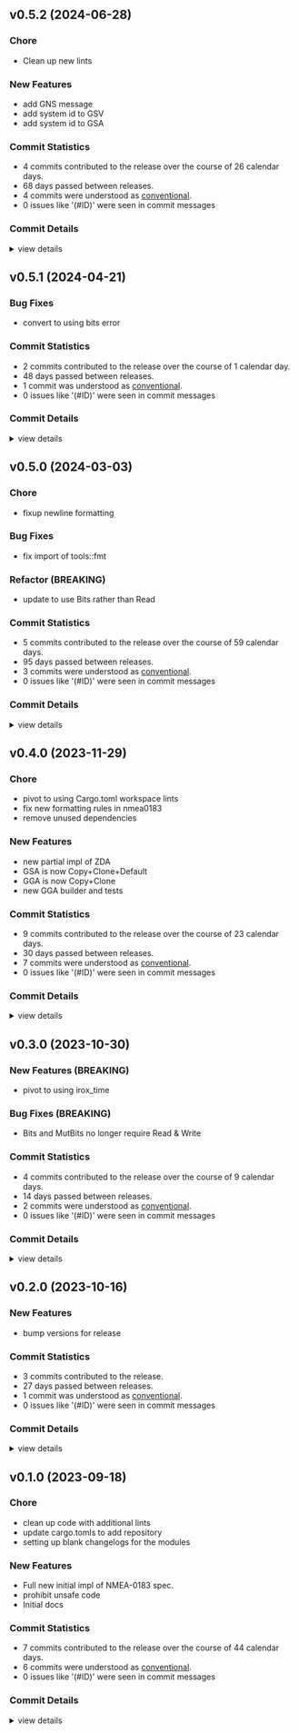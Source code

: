 


## v0.5.2 (2024-06-28)

### Chore

 - <csr-id-1647c4611435c3a4c0547b5c28301b776a7196d7/> Clean up new lints

### New Features

 - <csr-id-323e0ff6c178d4c085f3cd94e7d9b17d9afd7860/> add GNS message
 - <csr-id-d45bea3b7a7605c6a1a2acce137a6f15c896b663/> add system id to GSV
 - <csr-id-343697d32084dc9fa722e0fbd3d5bc4d3393e612/> add system id to GSA

### Commit Statistics

<csr-read-only-do-not-edit/>

 - 4 commits contributed to the release over the course of 26 calendar days.
 - 68 days passed between releases.
 - 4 commits were understood as [conventional](https://www.conventionalcommits.org).
 - 0 issues like '(#ID)' were seen in commit messages

### Commit Details

<csr-read-only-do-not-edit/>

<details><summary>view details</summary>

 * **Uncategorized**
    - Add GNS message ([`323e0ff`](https://github.com/spmadden/irox/commit/323e0ff6c178d4c085f3cd94e7d9b17d9afd7860))
    - Add system id to GSV ([`d45bea3`](https://github.com/spmadden/irox/commit/d45bea3b7a7605c6a1a2acce137a6f15c896b663))
    - Add system id to GSA ([`343697d`](https://github.com/spmadden/irox/commit/343697d32084dc9fa722e0fbd3d5bc4d3393e612))
    - Clean up new lints ([`1647c46`](https://github.com/spmadden/irox/commit/1647c4611435c3a4c0547b5c28301b776a7196d7))
</details>

## v0.5.1 (2024-04-21)

### Bug Fixes

 - <csr-id-9af46dbd390cd5b45d45b65ec46561c7c9a2238a/> convert to using bits error

### Commit Statistics

<csr-read-only-do-not-edit/>

 - 2 commits contributed to the release over the course of 1 calendar day.
 - 48 days passed between releases.
 - 1 commit was understood as [conventional](https://www.conventionalcommits.org).
 - 0 issues like '(#ID)' were seen in commit messages

### Commit Details

<csr-read-only-do-not-edit/>

<details><summary>view details</summary>

 * **Uncategorized**
    - Release irox-nmea0183 v0.5.1 ([`4d297d7`](https://github.com/spmadden/irox/commit/4d297d7df426804c9d6ef810b509490a30475bd7))
    - Convert to using bits error ([`9af46db`](https://github.com/spmadden/irox/commit/9af46dbd390cd5b45d45b65ec46561c7c9a2238a))
</details>

## v0.5.0 (2024-03-03)

<csr-id-0fc37b1a2d545e8d6479443f2a55b3ad64bf5a39/>
<csr-id-aa699e9008f7c8e19e0faecbf9dea05eeb6df345/>

### Chore

 - <csr-id-0fc37b1a2d545e8d6479443f2a55b3ad64bf5a39/> fixup newline formatting

### Bug Fixes

 - <csr-id-6fdcc09292831e15053e44c5e01356b0375b1800/> fix import of tools::fmt

### Refactor (BREAKING)

 - <csr-id-aa699e9008f7c8e19e0faecbf9dea05eeb6df345/> update to use Bits rather than Read

### Commit Statistics

<csr-read-only-do-not-edit/>

 - 5 commits contributed to the release over the course of 59 calendar days.
 - 95 days passed between releases.
 - 3 commits were understood as [conventional](https://www.conventionalcommits.org).
 - 0 issues like '(#ID)' were seen in commit messages

### Commit Details

<csr-read-only-do-not-edit/>

<details><summary>view details</summary>

 * **Uncategorized**
    - Release irox-nmea0183 v0.5.0 ([`d38d7b1`](https://github.com/spmadden/irox/commit/d38d7b1e412c704fdd08fbac9297fea5382b4364))
    - Update to use Bits rather than Read ([`aa699e9`](https://github.com/spmadden/irox/commit/aa699e9008f7c8e19e0faecbf9dea05eeb6df345))
    - Release irox-tools v0.5.0, safety bump 17 crates ([`a46e9e2`](https://github.com/spmadden/irox/commit/a46e9e2da699f6ccd3a85b660014f0e15e59c0d0))
    - Fixup newline formatting ([`0fc37b1`](https://github.com/spmadden/irox/commit/0fc37b1a2d545e8d6479443f2a55b3ad64bf5a39))
    - Fix import of tools::fmt ([`6fdcc09`](https://github.com/spmadden/irox/commit/6fdcc09292831e15053e44c5e01356b0375b1800))
</details>

## v0.4.0 (2023-11-29)

<csr-id-88ebfb5deea5508ca54f4aaab62f6fd5a36f531c/>
<csr-id-38d709a5df3fd8d11784427952480ca04e6ef965/>
<csr-id-8dac28062fabe59a155f04de03a0f2429a655f6a/>

### Chore

 - <csr-id-88ebfb5deea5508ca54f4aaab62f6fd5a36f531c/> pivot to using Cargo.toml workspace lints
 - <csr-id-38d709a5df3fd8d11784427952480ca04e6ef965/> fix new formatting rules in nmea0183
 - <csr-id-8dac28062fabe59a155f04de03a0f2429a655f6a/> remove unused dependencies

### New Features

 - <csr-id-b1614a35161bc14d45a7b8fb03a121e6683cc872/> new partial impl of ZDA
 - <csr-id-e449164722df8fb8ef366cb41e2e23534ad24064/> GSA is now Copy+Clone+Default
 - <csr-id-874afec7b6aa560623e0f995aec7fd96e3940542/> GGA is now Copy+Clone
 - <csr-id-0a258cd962bd75a5b858b4cadb01a1ea697ba04c/> new GGA builder and tests

### Commit Statistics

<csr-read-only-do-not-edit/>

 - 9 commits contributed to the release over the course of 23 calendar days.
 - 30 days passed between releases.
 - 7 commits were understood as [conventional](https://www.conventionalcommits.org).
 - 0 issues like '(#ID)' were seen in commit messages

### Commit Details

<csr-read-only-do-not-edit/>

<details><summary>view details</summary>

 * **Uncategorized**
    - Release irox-nmea0183 v0.4.0 ([`b3733da`](https://github.com/spmadden/irox/commit/b3733da106c80d87977311064747317e32e16b01))
    - Pivot to using Cargo.toml workspace lints ([`88ebfb5`](https://github.com/spmadden/irox/commit/88ebfb5deea5508ca54f4aaab62f6fd5a36f531c))
    - New partial impl of ZDA ([`b1614a3`](https://github.com/spmadden/irox/commit/b1614a35161bc14d45a7b8fb03a121e6683cc872))
    - GSA is now Copy+Clone+Default ([`e449164`](https://github.com/spmadden/irox/commit/e449164722df8fb8ef366cb41e2e23534ad24064))
    - GGA is now Copy+Clone ([`874afec`](https://github.com/spmadden/irox/commit/874afec7b6aa560623e0f995aec7fd96e3940542))
    - Fix new formatting rules in nmea0183 ([`38d709a`](https://github.com/spmadden/irox/commit/38d709a5df3fd8d11784427952480ca04e6ef965))
    - New GGA builder and tests ([`0a258cd`](https://github.com/spmadden/irox/commit/0a258cd962bd75a5b858b4cadb01a1ea697ba04c))
    - Remove unused dependencies ([`8dac280`](https://github.com/spmadden/irox/commit/8dac28062fabe59a155f04de03a0f2429a655f6a))
    - Release irox-tools v0.3.2, irox-time v0.3.0, irox-log v0.1.0, safety bump 8 crates ([`9c08793`](https://github.com/spmadden/irox/commit/9c0879320a17a94fa7a4169426de4d9d3b62395e))
</details>

## v0.3.0 (2023-10-30)

### New Features (BREAKING)

 - <csr-id-56d56f52703b29e4ba79b5e12e0b9332e1b0f400/> pivot to using irox_time

### Bug Fixes (BREAKING)

 - <csr-id-0abcf44f6018f432a8715ff4f7a0ec1986ea1463/> Bits and MutBits no longer require Read & Write

### Commit Statistics

<csr-read-only-do-not-edit/>

 - 4 commits contributed to the release over the course of 9 calendar days.
 - 14 days passed between releases.
 - 2 commits were understood as [conventional](https://www.conventionalcommits.org).
 - 0 issues like '(#ID)' were seen in commit messages

### Commit Details

<csr-read-only-do-not-edit/>

<details><summary>view details</summary>

 * **Uncategorized**
    - Release irox-nmea0183 v0.3.0 ([`04e7ee6`](https://github.com/spmadden/irox/commit/04e7ee6238339648c3a3d5c1502c412f6321dfa9))
    - Release irox-tools v0.3.0, safety bump 12 crates ([`eb83b27`](https://github.com/spmadden/irox/commit/eb83b27b20c23e51e5b0fc3b7b3704e2c03af46c))
    - Bits and MutBits no longer require Read & Write ([`0abcf44`](https://github.com/spmadden/irox/commit/0abcf44f6018f432a8715ff4f7a0ec1986ea1463))
    - Pivot to using irox_time ([`56d56f5`](https://github.com/spmadden/irox/commit/56d56f52703b29e4ba79b5e12e0b9332e1b0f400))
</details>

## v0.2.0 (2023-10-16)

### New Features

 - <csr-id-8dc3f98d6b32d735c009468feb0ba32dc367d49a/> bump versions for release

### Commit Statistics

<csr-read-only-do-not-edit/>

 - 3 commits contributed to the release.
 - 27 days passed between releases.
 - 1 commit was understood as [conventional](https://www.conventionalcommits.org).
 - 0 issues like '(#ID)' were seen in commit messages

### Commit Details

<csr-read-only-do-not-edit/>

<details><summary>view details</summary>

 * **Uncategorized**
    - Release irox-carto v0.3.0, irox-csv v0.3.0, irox-egui-extras v0.3.0, irox-gpx v0.2.0, irox-influxdb_v1 v0.3.0, irox-nmea0183 v0.2.0, irox-raymarine-sonar v0.2.0, irox-time v0.1.0, irox-winlocation-api v0.2.0, irox v0.3.0 ([`dfa6258`](https://github.com/spmadden/irox/commit/dfa6258b8f93f6d27b85d2f3f4e209599a8168ad))
    - Release irox-units v0.3.0, irox-carto v0.3.0, irox-csv v0.3.0, irox-egui-extras v0.3.0, irox-gpx v0.2.0, irox-influxdb_v1 v0.3.0, irox-nmea0183 v0.2.0, irox-raymarine-sonar v0.2.0, irox-time v0.1.0, irox-winlocation-api v0.2.0, irox v0.3.0, safety bump 2 crates ([`a6c0a5f`](https://github.com/spmadden/irox/commit/a6c0a5fcfc4070b8cbc1442192b7eaef275e80f2))
    - Bump versions for release ([`8dc3f98`](https://github.com/spmadden/irox/commit/8dc3f98d6b32d735c009468feb0ba32dc367d49a))
</details>

## v0.1.0 (2023-09-18)

<csr-id-f03d8a3ec997d53470bfdeb5e76b71925aac3f10/>
<csr-id-80d2b88bdcb553faaeafc09673c31d7ebedafd19/>
<csr-id-1a365333397b02a5f911d0897c3bf0c80f6c2b80/>

### Chore

 - <csr-id-f03d8a3ec997d53470bfdeb5e76b71925aac3f10/> clean up code with additional lints
 - <csr-id-80d2b88bdcb553faaeafc09673c31d7ebedafd19/> update cargo.tomls to add repository
 - <csr-id-1a365333397b02a5f911d0897c3bf0c80f6c2b80/> setting up blank changelogs for the modules

### New Features

 - <csr-id-77a3ae6dc803c40bcd9bcc83ffb1778b365dfc1b/> Full new initial impl of NMEA-0183 spec.
 - <csr-id-c088de020214e47f28391d0af5a64abe56ad185b/> prohibit unsafe code
 - <csr-id-50991086a6c23e5e7aedfe54393b87ed03bae124/> Initial docs

### Commit Statistics

<csr-read-only-do-not-edit/>

 - 7 commits contributed to the release over the course of 44 calendar days.
 - 6 commits were understood as [conventional](https://www.conventionalcommits.org).
 - 0 issues like '(#ID)' were seen in commit messages

### Commit Details

<csr-read-only-do-not-edit/>

<details><summary>view details</summary>

 * **Uncategorized**
    - Release irox-enums_derive v0.2.0, irox-enums v0.2.0, irox-tools v0.2.0, irox-units v0.2.0, irox-carto v0.2.0, irox-csv v0.2.0, irox-egui-extras v0.2.0, irox-networking v0.2.0, irox-types v0.2.0, irox-influxdb_v1 v0.2.0, irox-structs_derive v0.2.0, irox-structs v0.2.0, irox-nmea0183 v0.1.0, irox-sirf v0.2.0, irox-stats v0.2.0, irox-winlocation-api v0.1.0, irox v0.2.0, safety bump 10 crates ([`6a72204`](https://github.com/spmadden/irox/commit/6a722046661ceef02a66c2067e2c5c15ce102e04))
    - Clean up code with additional lints ([`f03d8a3`](https://github.com/spmadden/irox/commit/f03d8a3ec997d53470bfdeb5e76b71925aac3f10))
    - Update cargo.tomls to add repository ([`80d2b88`](https://github.com/spmadden/irox/commit/80d2b88bdcb553faaeafc09673c31d7ebedafd19))
    - Setting up blank changelogs for the modules ([`1a36533`](https://github.com/spmadden/irox/commit/1a365333397b02a5f911d0897c3bf0c80f6c2b80))
    - Full new initial impl of NMEA-0183 spec. ([`77a3ae6`](https://github.com/spmadden/irox/commit/77a3ae6dc803c40bcd9bcc83ffb1778b365dfc1b))
    - Prohibit unsafe code ([`c088de0`](https://github.com/spmadden/irox/commit/c088de020214e47f28391d0af5a64abe56ad185b))
    - Initial docs ([`5099108`](https://github.com/spmadden/irox/commit/50991086a6c23e5e7aedfe54393b87ed03bae124))
</details>

